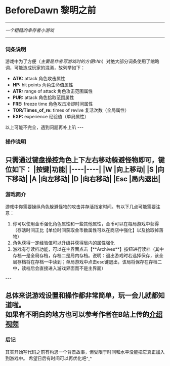 # BeforeDawn 黎明之前

---
*一个粗糙的幸存者小游戏*

---

### 词条说明
游戏中为了方便（*主要是作者写游戏时的方便hhh*）对绝大部分词条使用了缩略词，可能造成玩家的混淆，故列举如下：
<ul>
  <li><strong>ATK:</strong> attack 角色攻击属性</li>
  <li><strong>HP:</strong> hit points 角色生命值属性</li>
  <li><strong>ATR:</strong> range of attack 角色攻击范围属性</li>
  <li><strong>PUR:</strong> attack 角色拾取范围属性</li>
  <li><strong>FRE:</strong> freeze time 角色攻击冷却时间属性</li>
  <li><strong>TOR/Times_of_re:</strong> times of revive 复活次数（全局属性）</li>
  <li><strong>EXP:</strong> experience 经验值（单局属性）</li>
</ul>
以上可能不完全，遇到问题再补上叭
---

### 操作说明
只需通过键盘操控角色上下左右移动躲避怪物即可，键位如下：
|按键|功能|
|----|----|
|W   |向上移动|
|S   |向下移动|
|A   |向左移动|
|D   |向右移动|
|Esc |局内退出|
---

### 游戏简介
游戏中你需要操纵角色躲避怪物的攻击并存活指定时间。有以下几点可能需要注意：
<ol>
  <li>你可以使用金币强化角色属性和一些其他属性，金币可以在每局游戏中获得（存活时间正比【单位时间获取金币数属性可以在商店中强化】以及拾取掉落物）</li>
  <li>角色获得一定经验值可以升级并获得局内的属性强化</li>
  <li>游戏有存读档功能，可以在主界面点击【**Archives**】按钮进行读档（其中存档一是全局存档，存档二是局内存档。说明：退出游戏时若选择保存，该全局存档将在存档一中读到；单局游戏中点击esc键退出，该局将保存在存档二中，读档后会直接进入游戏界面而不是主界面）</li>
</ol>
---

总体来说游戏设置和操作都非常简单，玩一会儿就都知道啦。
<br>
如果有不明白的地方也可以参考作者在B站上传的[介绍视频](https://www.bilibili.com/video/BV11u411W7ZK/?spm_id_from=333.999.0.0&vd_source=13863ef8c4ef13b93544720f7f55abac)
---

### 后记
其实开始写代码之前有构思一个背景故事，但受限于时间和水平没能把它真正加入到游戏中。
希望日后有时间可以再优化吧^_^
